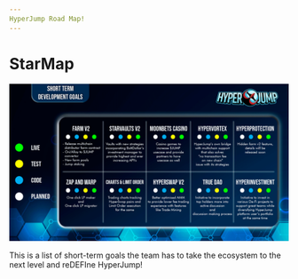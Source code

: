 ```yaml
---
HyperJump Road Map!
---
```


# StarMap

![](../.gitbook/assets/image.png)

This is a list of short-term goals the team has to take the ecosystem to the next level and reDEFIne HyperJump!
